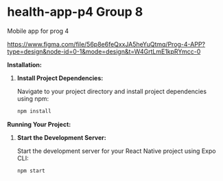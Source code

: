 # health-app-p4 Group 8

Mobile app for prog 4

https://www.figma.com/file/56p8e6feQxxJA5heYuQtmq/Prog-4-APP?type=design&node-id=0-1&mode=design&t=W4GrtLmE1kpRYmcc-0  


**Installation:**

1. **Install Project Dependencies:**

   Navigate to your project directory and install project dependencies using npm:

   ```bash
   npm install
   
**Running Your Project:**

1. **Start the Development Server:**

   Start the development server for your React Native project using Expo CLI:

   ```bash
   npm start
